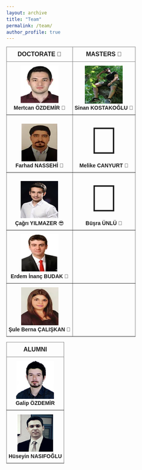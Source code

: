 ```yaml
---
layout: archive
title: "Team"
permalink: /team/
author_profile: true
---
```


<style type="text/css">
.tg  {border-collapse:collapse;border-spacing:0;}
.tg td{border-color:black;border-style:solid;border-width:1px;font-family:Arial, sans-serif;font-size:14px;
  overflow:hidden;padding:10px 5px;word-break:normal;}
.tg th{border-color:black;border-style:solid;border-width:1px;font-family:Arial, sans-serif;font-size:14px;
  font-weight:normal;overflow:hidden;padding:10px 5px;word-break:normal;}
.tg .tg-c3ow{border-color:inherit;text-align:center;vertical-align:bottom}
.tg .tg-gmla{border-color:inherit;font-size:16px;text-align:center;vertical-align:top}
</style>
<table class="tg">
<thead>
  <tr>
    <th class="tg-gmla"><span style="font-weight:bold">DOCTORATE &#129327; </span></th>
    <th class="tg-gmla"><span style="font-weight:bold">MASTERS &#129321; </span></th>
  </tr>
</thead>
<tbody>
  <tr>
    <td class="tg-c3ow"><img src='/images/mertcan.PNG' width="100" height="100"><br><b>Mertcan ÖZDEMİR</b> &#129316;</td>
    <td class="tg-c3ow"><img src='/images/sinan.PNG' width="100" height="100"><br><b>Sinan KOSTAKOĞLU</b> &#129312;</td>
  </tr>
  <tr>
    <td class="tg-c3ow"><img src='/images/farhad.PNG' width="100" height="100"><br><b>Farhad NASSEHİ</b> &#129300;</td>
    <td class="tg-c3ow"><span style='font-size:100px;'>&#129488;</span><br><b>Melike CANYURT</b> &#129488; </td>
  </tr>
  <tr>
    <td class="tg-c3ow"><img src='/images/Cagri.PNG' width="100" height="100"><br><b>Çağrı YILMAZER</b> &#128526; </td>
    <td class="tg-c3ow"><span style='font-size:100px;'>&#129488;</span><br><b>Büşra ÜNLÜ</b> &#129488; </td>
  </tr>
  <tr>
    <td class="tg-c3ow"><img src='/images/erdem.PNG' width="100" height="100"><br><b>Erdem İnanç BUDAK</b> &#129398; </td>
    <td class="tg-c3ow"></td>
  </tr>
  <tr>
    <td class="tg-c3ow"><img src='/images/sule.PNG' width="100" height="100"><br><b>Şule Berna ÇALIŞKAN</b> &#129303; </td>
    <td class="tg-c3ow"></td>
  </tr>
</tbody>
</table>

<style type="text/css">
.tg  {border-collapse:collapse;border-spacing:0;}
.tg td{border-color:black;border-style:solid;border-width:1px;font-family:Arial, sans-serif;font-size:14px;
  overflow:hidden;padding:10px 5px;word-break:normal;}
.tg th{border-color:black;border-style:solid;border-width:1px;font-family:Arial, sans-serif;font-size:14px;
  font-weight:normal;overflow:hidden;padding:10px 5px;word-break:normal;}
.tg .tg-pb0m{border-color:inherit;text-align:center;vertical-align:bottom}
.tg .tg-rgq0{border-color:inherit;font-size:16px;text-align:center;vertical-align:bottom}
.tg .tg-8d8j{text-align:center;vertical-align:bottom}
</style>
<table class="tg">
<thead>
  <tr>
    <th class="tg-rgq0"><span style="font-weight:bold">ALUMNI</span></th>
  </tr>
</thead>
<tbody>
  <tr>
    <td class="tg-pb0m"><span style="font-weight:bold"><img src='/images/galip.PNG' width="100" height="100"><br>Galip ÖZDEMİR</span></td>
  </tr>
  <tr>
    <td class="tg-pb0m"><span style="font-weight:bold"><img src='/images/huseyin.PNG' width="100" height="100"><br>Hüseyin NASIFOĞLU</span></td>
  </tr>
</tbody>
</table>
